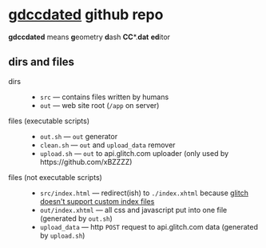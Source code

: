 # <a href="https://gdccdated.glitch.me/index.xhtml">gdccdated</a> github repo
<b>gdccdated</b> means <b>g</b>eometry <b>d</b>ash <b>CC</b>*.<b>dat</b> <b>ed</b>itor
## dirs and files
<dl><dt>dirs</dt><dd><ul>
<li><code>src</code> &mdash; contains files written by humans</li>
<li><code>out</code> &mdash; web site root (<code>/app</code> on server)</li>
</ul></dd><dt>files (executable scripts)</dt><dd><ul>
<li><code>out.sh</code> &mdash; <code>out</code> generator</li>
<li><code>clean.sh</code> &mdash; <code>out</code> and <code>upload_data</code> remover</li>
<li><code>upload.sh</code> &mdash; <code>out</code> to api.glitch.com uploader (only used by https://github.com/xBZZZZ)</li>
</ul></dd><dt>files (not executable scripts)</dt><dd><ul>
<li><code>src/index.html</code> &mdash; redirect(ish) to <code>./index.xhtml</code> because <a href="https://support.glitch.com/t/feature-request-custom-index-file-in-static-websites/57238">glitch doesn't support custom index files</a></li>
<li><code>out/index.xhtml</code> &mdash; all css and javascript put into one file (generated by <code>out.sh</code>)</li>
<li><code>upload_data</code> &mdash; http <code>POST</code> request to api.glitch.com data (generated by <code>upload.sh</code>)</li>
</ul></dd></dl>